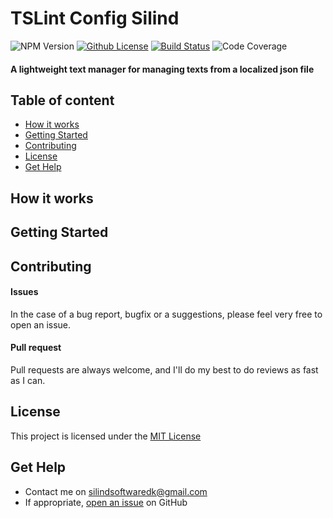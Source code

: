 # TSLint Config Silind
![NPM Version](https://img.shields.io/npm/v/text-resource-manager.svg)
[![Github License](https://img.shields.io/github/license/Silind/text-resource-manager.svg)](https://github.com/Silind/Hue-Debugger-UI/blob/master/LICENSE)
[![Build Status](https://travis-ci.com/Silind/text-resource-manager.svg?branch=master)](https://travis-ci.com/Silind/Hue-Debugger-UI)
![Code Coverage](https://img.shields.io/codecov/c/github/Silind/text-resource-manager.svg)

#### A lightweight text manager for managing texts from a localized json file

## Table of content

- [How it works](#how-it-works)
- [Getting Started](#getting-started)
- [Contributing](#contributing)
- [License](#license)
- [Get Help](#get-help)

## How it works

## Getting Started

## Contributing

#### Issues
In the case of a bug report, bugfix or a suggestions, please feel very free to open an issue.

#### Pull request
Pull requests are always welcome, and I'll do my best to do reviews as fast as I can.

## License

This project is licensed under the [MIT License](https://github.com/Silind/text-resource-manager/blob/master/LICENSE)

## Get Help
- Contact me on silindsoftwaredk@gmail.com
- If appropriate, [open an issue](https://github.com/Silind/tslint-config-silind/issues) on GitHub